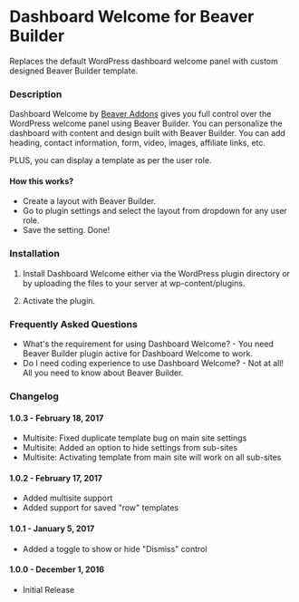 # Dashboard Welcome for Beaver Builder
Replaces the default WordPress dashboard welcome panel with custom designed Beaver Builder template.

### Description ###

Dashboard Welcome by [Beaver Addons](https://wpbeaveraddons.com/?utm_medium=bb-dashboard-welcome&utm_source=repo-readme&utm_campaign=repo-homepage-link "Beaver Addons") gives you full control over the WordPress welcome panel using Beaver Builder. You can personalize the dashboard with content and design built with Beaver Builder. You can add heading, contact information, form, video, images, affiliate links, etc.

PLUS, you can display a template as per the user role.

#### How this works? ####

*   Create a layout with Beaver Builder.
*   Go to plugin settings and select the layout from dropdown for any user role.
*   Save the setting. Done!


### Installation ###

1. Install Dashboard Welcome either via the WordPress plugin directory or by uploading the files to your server at wp-content/plugins.

2. Activate the plugin.


### Frequently Asked Questions ###

*   What's the requirement for using Dashboard Welcome? - You need Beaver Builder plugin active for Dashboard Welcome to work.
*   Do I need coding experience to use Dashboard Welcome? - Not at all! All you need to know about Beaver Builder.


### Changelog ###

#### 1.0.3 - February 18, 2017 ####
*   Multisite: Fixed duplicate template bug on main site settings
*   Multisite: Added an option to hide settings from sub-sites
*   Multisite: Activating template from main site will work on all sub-sites

#### 1.0.2 - February 17, 2017 ####
*   Added multisite support
*   Added support for saved "row" templates

#### 1.0.1 - January 5, 2017 ####
*   Added a toggle to show or hide "Dismiss" control

#### 1.0.0 - December 1, 2016 ####
*   Initial Release

